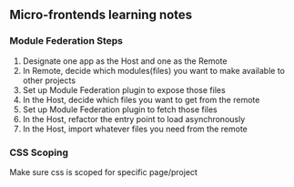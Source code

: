 ## Micro-frontends learning notes

### Module Federation Steps
1. Designate one app as the Host and one as the Remote
2. In Remote, decide which modules(files) you want to make available to other projects
3. Set up Module Federation plugin to expose those files
4. In the Host, decide which files you want to get from the remote
5. Set up Module Federation plugin to fetch those files
6. In the Host, refactor the entry point to load asynchronously
7. In the Host, import whatever  files you need from the remote

### CSS Scoping
Make sure css is scoped for specific page/project
